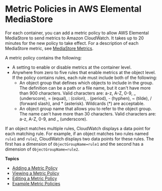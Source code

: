 # Metric Policies in AWS Elemental MediaStore<a name="policies-metric"></a>

For each container, you can add a metric policy to allow AWS Elemental MediaStore to send metrics to Amazon CloudWatch\. It takes up to 20 minutes for the new policy to take effect\. For a description of each MediaStore metric, see [MediaStore Metrics](monitor-with-cloudwatch-metrics.md#monitor-with-cloudwatch-metrics-for-mediastore)\.

A metric policy contains the following:
+ A setting to enable or disable metrics at the container level\.
+ Anywhere from zero to five rules that enable metrics at the object level\. If the policy contains rules, each rule must include both of the following:
  + An object group that defines which objects to include in the group\. The definition can be a path or a file name, but it can't have more than 900 characters\. Valid characters are: a\-z, A\-Z, 0\-9, \_ \(underscore\), = \(equal\), : \(colon\), \. \(period\), \- \(hyphen\), \~ \(tilde\), / \(forward slash\), and \* \(asterisk\)\. Wildcards \(\*\) are acceptable\.
  + An object group name that allows you to refer to the object group\. The name can't have more than 30 characters\. Valid characters are: a\-z, A\-Z, 0\-9, and \_ \(underscore\)\.

If an object matches multiple rules, CloudWatch displays a data point for each matching rule\. For example, if an object matches two rules named `rule1` and `rule2`, CloudWatch displays two data points for these rules\. The first has a dimension of `ObjectGroupName=rule1` and the second has a dimension of `ObjectGroupName=rule2`\.

**Topics**
+ [Adding a Metric Policy](policies-metric-add.md)
+ [Viewing a Metric Policy](policies-metric-view.md)
+ [Editing a Metric Policy](policies-metric-edit.md)
+ [Example Metric Policies](policies-metric-examples.md)